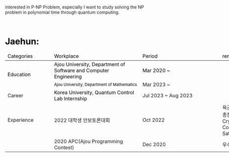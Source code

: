interested in P-NP Problem, especially I want to study solving the NP problem in polynomial time through quantum computing.

<!---
Han-JaeHoon/Han-JaeHoon is a ✨ special ✨ repository because its `README.md` (this file) appears on your GitHub profile.
You can click the Preview link to take a look at your changes.
--->

<p><span style="color: #000000;"><!-- ####### HEY, I AM THE SOURCE EDITOR! #########--></span></p>
<p><span style="color: #000000;">&nbsp; &nbsp; &nbsp; &nbsp; &nbsp; &nbsp;&nbsp;</span></p>
<h1 style="color: #2e6c80;"><span style="color: #000000;">Jaehun:</span></h1>
<table class="editorDemoTable" style="width: 898px; height: 359px;">
<thead>
<tr style="height: 18px;">
<td style="width: 143px; height: 18px;"><span style="color: #000000;">Categories</span></td>
<td style="width: 296px; height: 18px;"><span style="color: #000000;">Workplace</span></td>
<td style="width: 271px; height: 18px;"><span style="color: #000000;">Period</span></td>
<td style="width: 188px; height: 18px;"><span style="color: #000000;">remarks</span></td>
</tr>
</thead>
<tbody>
<tr style="height: 39px;">
<td style="width: 143px; height: 61px;" rowspan="2"><span style="color: #000000;">Education</span></td>
<td style="width: 296px; height: 39px;"><span style="color: #000000;">Ajou University, Department of Software and Computer Engineering</span></td>
<td style="width: 271px; height: 39px;"><span style="color: #000000;">Mar 2020 ~</span></td>
<td style="width: 188px; height: 39px;">&nbsp;</td>
</tr>
<tr style="height: 22px;">
<td style="width: 296px; height: 22px;"><span style="color: #000000; font-size: 13px;">Ajou University, Department of Mathematics</span></td>
<td style="width: 271px; height: 22px;">Mar 2023 ~</td>
<td style="width: 188px; height: 22px;">&nbsp;</td>
</tr>
<tr style="height: 22px;">
<td style="width: 143px; height: 22px;">Career</td>
<td style="width: 296px; height: 22px;"><span id="demoId" style="color: #000000;">Korea University, Quantum Control Lab Internship</span></td>
<td style="width: 271px; height: 22px;">Jul 2023 ~ Aug 2023</td>
<td style="width: 188px; height: 22px;">&nbsp;</td>
</tr>
<tr style="height: 36px;">
<td style="width: 143px; height: 36px;">Experience</td>
<td style="width: 296px; height: 36px;">2022 대학생 안보토론대회</td>
<td style="width: 271px; height: 36px;">Oct 2022</td>
<td style="width: 188px; height: 36px;">육군사관학교장-서울교대총장상, QCS(Quantum Cryptographic &amp; Communication Satellite &amp; System)</td>
</tr>
<tr style="height: 18px;">
<td style="width: 143px; height: 18px;">&nbsp;</td>
<td style="width: 296px; height: 21px;">2020 APC(Ajou Programming Contest)</td>
<td style="width: 271px; height: 21px;">Dec 2020</td>
<td style="width: 188px; height: 21px;">우수상</td>
</tr>
